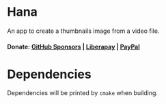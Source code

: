 # Hana

An app to create a thumbnails image from a video file.

#### Donate: [GitHub Sponsors](https://github.com/sponsors/g-fb) | [Liberapay](https://liberapay.com/gfb/) | [PayPal](https://paypal.me/georgefloreabanus)

# Dependencies

Dependencies will be printed by `cmake` when building.
